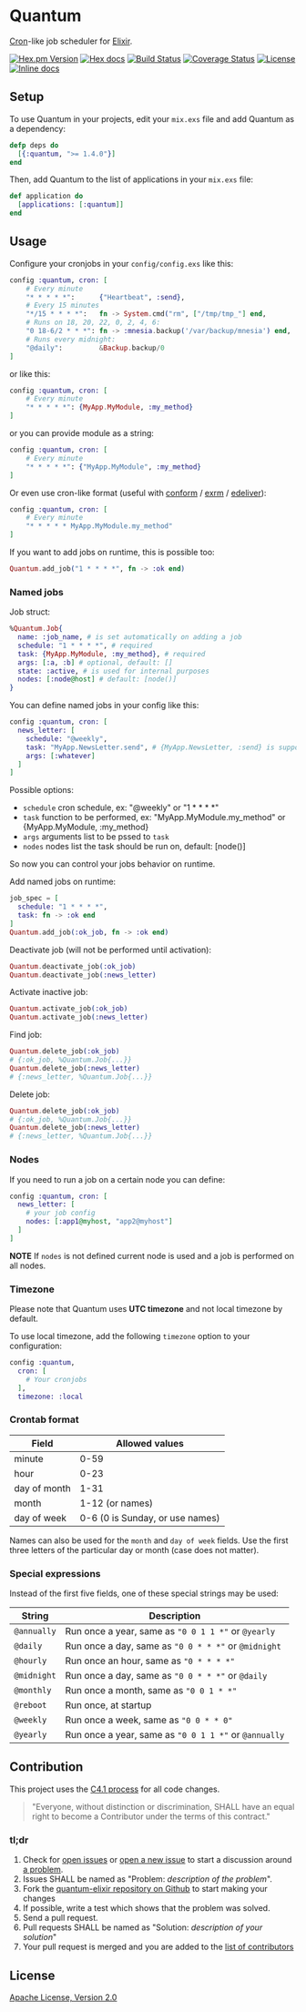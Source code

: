 # Quantum

[Cron](https://en.wikipedia.org/wiki/Cron)-like job scheduler for [Elixir](http://elixir-lang.org/).

[![Hex.pm Version](http://img.shields.io/hexpm/v/quantum.svg)](https://hex.pm/packages/quantum)
[![Hex docs](http://img.shields.io/badge/hex.pm-docs-green.svg?style=flat)](https://hexdocs.pm/quantum)
[![Build Status](https://travis-ci.org/c-rack/quantum-elixir.png?branch=master)](https://travis-ci.org/c-rack/quantum-elixir)
[![Coverage Status](https://coveralls.io/repos/c-rack/quantum-elixir/badge.svg?branch=master)](https://coveralls.io/r/c-rack/quantum-elixir?branch=master)
[![License](https://img.shields.io/badge/license-Apache-brightgreen.svg?style=flat)](http://www.apache.org/licenses/LICENSE-2.0)
[![Inline docs](http://inch-ci.org/github/c-rack/quantum-elixir.svg)](http://inch-ci.org/github/c-rack/quantum-elixir)

## Setup

To use Quantum in your projects, edit your `mix.exs` file and add Quantum as a dependency:

```elixir
defp deps do
  [{:quantum, ">= 1.4.0"}]
end
```

Then, add Quantum to the list of applications in your `mix.exs` file:

```elixir
def application do
  [applications: [:quantum]]
end
```

## Usage

Configure your cronjobs in your `config/config.exs` like this:

```elixir
config :quantum, cron: [
    # Every minute
    "* * * * *":      {"Heartbeat", :send},
    # Every 15 minutes
    "*/15 * * * *":   fn -> System.cmd("rm", ["/tmp/tmp_"] end,
    # Runs on 18, 20, 22, 0, 2, 4, 6:
    "0 18-6/2 * * *": fn -> :mnesia.backup('/var/backup/mnesia') end,
    # Runs every midnight:
    "@daily":         &Backup.backup/0
]
```

or like this:

```elixir
config :quantum, cron: [
    # Every minute
    "* * * * *": {MyApp.MyModule, :my_method}
]
```

or you can provide module as a string:

```elixir
config :quantum, cron: [
    # Every minute
    "* * * * *": {"MyApp.MyModule", :my_method}
]
```

Or even use cron-like format (useful with
[conform](https://github.com/bitwalker/conform) /
[exrm](https://github.com/bitwalker/exrm) /
[edeliver](https://github.com/boldpoker/edeliver)):
```elixir
config :quantum, cron: [
    # Every minute
    "* * * * * MyApp.MyModule.my_method"
]
```

If you want to add jobs on runtime, this is possible too:

```elixir
Quantum.add_job("1 * * * *", fn -> :ok end)
```

### Named jobs

Job struct:
```elixir
%Quantum.Job{
  name: :job_name, # is set automatically on adding a job
  schedule: "1 * * * *", # required
  task: {MyApp.MyModule, :my_method}, # required
  args: [:a, :b] # optional, default: []
  state: :active, # is used for internal purposes
  nodes: [:node@host] # default: [node()]
}
```

You can define named jobs in your config like this:

```elixir
config :quantum, cron: [
  news_letter: [
    schedule: "@weekly",
    task: "MyApp.NewsLetter.send", # {MyApp.NewsLetter, :send} is supported too
    args: [:whatever]
  ]
]
```

Possible options:
- `schedule` cron schedule, ex: "@weekly" or "1 \* \* \* \*"
- `task` function to be performed, ex: "MyApp.MyModule.my_method" or {MyApp.MyModule, :my_method}
- `args` arguments list to be pssed to `task`
- `nodes` nodes list the task should be run on, default: [node()]

So now you can control your jobs behavior on runtime.

Add named jobs on runtime:

```elixir
job_spec = [
  schedule: "1 * * * *",
  task: fn -> :ok end
]
Quantum.add_job(:ok_job, fn -> :ok end)
```

Deactivate job (will not be performed until activation):
```elixir
Quantum.deactivate_job(:ok_job)
Quantum.deactivate_job(:news_letter)
```

Activate inactive job:
```elixir
Quantum.activate_job(:ok_job)
Quantum.activate_job(:news_letter)
```

Find job:
```elixir
Quantum.delete_job(:ok_job)
# {:ok_job, %Quantum.Job{...}}
Quantum.delete_job(:news_letter)
# {:news_letter, %Quantum.Job{...}}
```

Delete job:
```elixir
Quantum.delete_job(:ok_job)
# {:ok_job, %Quantum.Job{...}}
Quantum.delete_job(:news_letter)
# {:news_letter, %Quantum.Job{...}}
```

### Nodes

If you need to run a job on a certain node you can define:

```elixir
config :quantum, cron: [
  news_letter: [
    # your job config
    nodes: [:app1@myhost, "app2@myhost"]
  ]
]
```

**NOTE** If `nodes` is not defined current node is used and a job is performed on all nodes.

### Timezone

Please note that Quantum uses **UTC timezone** and not local timezone by default.

To use local timezone, add the following `timezone` option to your configuration:

```elixir
config :quantum,
  cron: [
    # Your cronjobs
  ],
  timezone: :local
```

### Crontab format

| Field        | Allowed values
| ------------ | --------------
| minute       | 0-59
| hour         | 0-23
| day of month | 1-31
| month        | 1-12 (or names)
| day of week  | 0-6 (0 is Sunday, or use names)

Names can also be used for the `month` and `day of week` fields.
Use the first three letters of the particular day or month (case does not matter).

### Special expressions

Instead of the first five fields, one of these special strings may be used:

| String      | Description
| ----------- | -----------
| `@annually` | Run once a year, same as `"0 0 1 1 *"` or `@yearly`
| `@daily`    | Run once a day, same as `"0 0 * * *"` or `@midnight`
| `@hourly`   | Run once an hour, same as `"0 * * * *"`
| `@midnight` | Run once a day, same as `"0 0 * * *"` or `@daily`
| `@monthly`  | Run once a month, same as `"0 0 1 * *"`
| `@reboot`   | Run once, at startup
| `@weekly`   | Run once a week, same as `"0 0 * * 0"`
| `@yearly`   | Run once a year, same as `"0 0 1 1 *"` or `@annually`

## Contribution

This project uses the [C4.1 process](http://rfc.zeromq.org/spec:22) for all code changes.

> "Everyone, without distinction or discrimination, SHALL have an equal right to become a Contributor under the
terms of this contract."

### tl;dr

1. Check for [open issues](https://github.com/c-rack/quantum-elixir/issues) or [open a new issue](https://github.com/c-rack/quantum-elixir/issues/new) to start a discussion around [a problem](https://www.youtube.com/watch?v=_QF9sFJGJuc).
2. Issues SHALL be named as "Problem: _description of the problem_".
3. Fork the [quantum-elixir repository on Github](https://github.com/c-rack/quantum-elixir) to start making your changes
4. If possible, write a test which shows that the problem was solved.
5. Send a pull request.
6. Pull requests SHALL be named as "Solution: _description of your solution_"
7. Your pull request is merged and you are added to the [list of contributors](https://github.com/c-rack/quantum-elixir/graphs/contributors)

## License

[Apache License, Version 2.0](http://www.apache.org/licenses/LICENSE-2.0)
